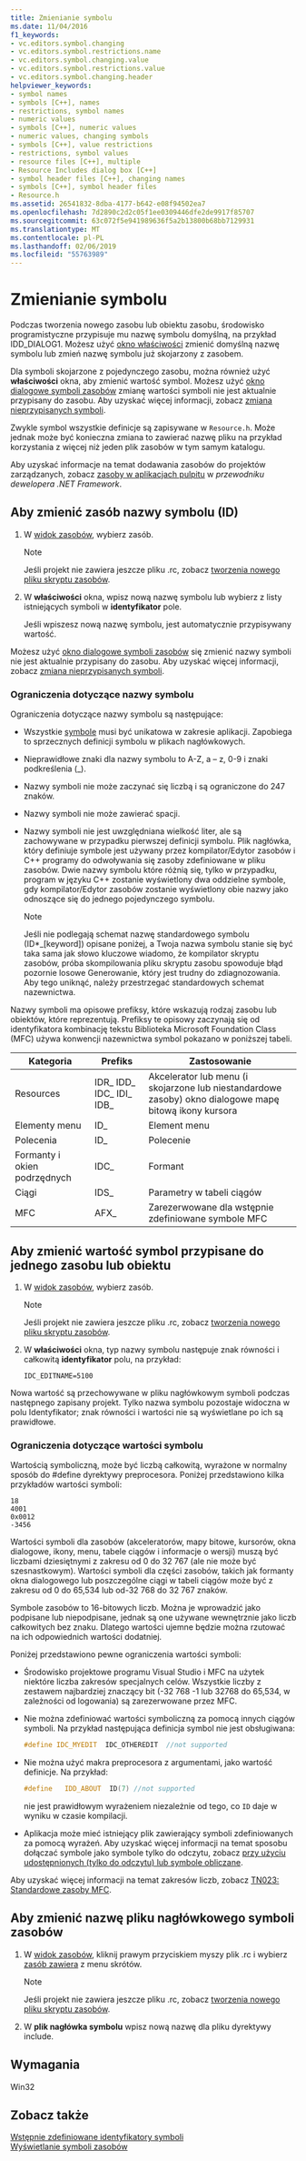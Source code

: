 ```yaml
---
title: Zmienianie symbolu
ms.date: 11/04/2016
f1_keywords:
- vc.editors.symbol.changing
- vc.editors.symbol.restrictions.name
- vc.editors.symbol.changing.value
- vc.editors.symbol.restrictions.value
- vc.editors.symbol.changing.header
helpviewer_keywords:
- symbol names
- symbols [C++], names
- restrictions, symbol names
- numeric values
- symbols [C++], numeric values
- numeric values, changing symbols
- symbols [C++], value restrictions
- restrictions, symbol values
- resource files [C++], multiple
- Resource Includes dialog box [C++]
- symbol header files [C++], changing names
- symbols [C++], symbol header files
- Resource.h
ms.assetid: 26541832-8dba-4177-b642-e08f94502ea7
ms.openlocfilehash: 7d2890c2d2c05f1ee0309446dfe2de9917f85707
ms.sourcegitcommit: 63c072f5e941989636f5a2b13800b68bb7129931
ms.translationtype: MT
ms.contentlocale: pl-PL
ms.lasthandoff: 02/06/2019
ms.locfileid: "55763989"
---
```

# <a name="changing-a-symbol"></a>Zmienianie symbolu

Podczas tworzenia nowego zasobu lub obiektu zasobu, środowisko programistyczne przypisuje mu nazwę symbolu domyślną, na przykład IDD_DIALOG1. Możesz użyć [okno właściwości](/visualstudio/ide/reference/properties-window) zmienić domyślną nazwę symbolu lub zmień nazwę symbolu już skojarzony z zasobem.

Dla symboli skojarzone z pojedynczego zasobu, można również użyć **właściwości** okna, aby zmienić wartość symbol. Możesz użyć [okno dialogowe symboli zasobów](../windows/resource-symbols-dialog-box.md) zmianę wartości symboli nie jest aktualnie przypisany do zasobu. Aby uzyskać więcej informacji, zobacz [zmiana nieprzypisanych symboli](../windows/changing-unassigned-symbols.md).

Zwykle symbol wszystkie definicje są zapisywane w `Resource.h`. Może jednak może być konieczna zmiana to zawierać nazwę pliku na przykład korzystania z więcej niż jeden plik zasobów w tym samym katalogu.

Aby uzyskać informacje na temat dodawania zasobów do projektów zarządzanych, zobacz [zasoby w aplikacjach pulpitu](/dotnet/framework/resources/index) w *przewodniku dewelopera .NET Framework*.

## <a name="to-change-a-resources-symbol-name-id"></a>Aby zmienić zasób nazwy symbolu (ID)

1. W [widok zasobów](../windows/resource-view-window.md), wybierz zasób.

   > [!NOTE]
   > Jeśli projekt nie zawiera jeszcze pliku .rc, zobacz [tworzenia nowego pliku skryptu zasobów](../windows/how-to-create-a-resource-script-file.md).

1. W **właściwości** okna, wpisz nową nazwę symbolu lub wybierz z listy istniejących symboli w **identyfikator** pole.

   Jeśli wpiszesz nową nazwę symbolu, jest automatycznie przypisywany wartość.

Możesz użyć [okno dialogowe symboli zasobów](../windows/resource-symbols-dialog-box.md) się zmienić nazwy symboli nie jest aktualnie przypisany do zasobu. Aby uzyskać więcej informacji, zobacz [zmiana nieprzypisanych symboli](../windows/changing-unassigned-symbols.md).

### <a name="symbol-name-restrictions"></a>Ograniczenia dotyczące nazwy symbolu

Ograniczenia dotyczące nazwy symbolu są następujące:

- Wszystkie [symbole](../windows/symbols-resource-identifiers.md) musi być unikatowa w zakresie aplikacji. Zapobiega to sprzecznych definicji symbolu w plikach nagłówkowych.

- Nieprawidłowe znaki dla nazwy symbolu to A-Z, a – z, 0-9 i znaki podkreślenia (_).

- Nazwy symboli nie może zaczynać się liczbą i są ograniczone do 247 znaków.

- Nazwy symboli nie może zawierać spacji.

- Nazwy symboli nie jest uwzględniana wielkość liter, ale są zachowywane w przypadku pierwszej definicji symbolu. Plik nagłówka, który definiuje symbole jest używany przez kompilator/Edytor zasobów i C++ programy do odwoływania się zasoby zdefiniowane w pliku zasobów. Dwie nazwy symbolu które różnią się, tylko w przypadku, program w języku C++ zostanie wyświetlony dwa oddzielne symbole, gdy kompilator/Edytor zasobów zostanie wyświetlony obie nazwy jako odnoszące się do jednego pojedynczego symbolu.

   > [!NOTE]
   > Jeśli nie podlegają schemat nazwę standardowego symbolu (ID*_[keyword]) opisane poniżej, a Twoja nazwa symbolu stanie się być taka sama jak słowo kluczowe wiadomo, że kompilator skryptu zasobów, próba skompilowania pliku skryptu zasobu spowoduje błąd pozornie losowe Generowanie, który jest trudny do zdiagnozowania. Aby tego uniknąć, należy przestrzegać standardowych schemat nazewnictwa.

Nazwy symboli ma opisowe prefiksy, które wskazują rodzaj zasobu lub obiektów, które reprezentują. Prefiksy te opisowy zaczynają się od identyfikatora kombinację tekstu Biblioteka Microsoft Foundation Class (MFC) używa konwencji nazewnictwa symbol pokazano w poniższej tabeli.

|Kategoria|Prefiks|Zastosowanie|
|--------------|------------|---------|
|Resources|IDR_ IDD_ IDC_ IDI_ IDB_|Akcelerator lub menu (i skojarzone lub niestandardowe zasoby) okno dialogowe mapę bitową ikony kursora|
|Elementy menu|ID_|Element menu|
|Polecenia|ID_|Polecenie|
|Formanty i okien podrzędnych|IDC_|Formant|
|Ciągi|IDS_|Parametry w tabeli ciągów|
|MFC|AFX_|Zarezerwowane dla wstępnie zdefiniowane symbole MFC|

## <a name="to-change-a-symbol-value-assigned-to-a-single-resource-or-object"></a>Aby zmienić wartość symbol przypisane do jednego zasobu lub obiektu

1. W [widok zasobów](../windows/resource-view-window.md), wybierz zasób.

   > [!NOTE]
   > Jeśli projekt nie zawiera jeszcze pliku .rc, zobacz [tworzenia nowego pliku skryptu zasobów](../windows/how-to-create-a-resource-script-file.md).

1. W **właściwości** okna, typ nazwy symbolu następuje znak równości i całkowitą **identyfikator** polu, na przykład:

    ```
    IDC_EDITNAME=5100
    ```

Nowa wartość są przechowywane w pliku nagłówkowym symboli podczas następnego zapisany projekt. Tylko nazwa symbolu pozostaje widoczna w polu Identyfikator; znak równości i wartości nie są wyświetlane po ich są prawidłowe.

### <a name="symbol-value-restrictions"></a>Ograniczenia dotyczące wartości symbolu

Wartością symboliczną, może być liczbą całkowitą, wyrażone w normalny sposób do #define dyrektywy preprocesora. Poniżej przedstawiono kilka przykładów wartości symboli:

```
18
4001
0x0012
-3456
```

Wartości symboli dla zasobów (akceleratorów, mapy bitowe, kursorów, okna dialogowe, ikony, menu, tabele ciągów i informacje o wersji) muszą być liczbami dziesiętnymi z zakresu od 0 do 32 767 (ale nie może być szesnastkowym). Wartości symboli dla części zasobów, takich jak formanty okna dialogowego lub poszczególne ciągi w tabeli ciągów może być z zakresu od 0 do 65,534 lub od-32 768 do 32 767 znaków.

Symbole zasobów to 16-bitowych liczb. Można je wprowadzić jako podpisane lub niepodpisane, jednak są one używane wewnętrznie jako liczb całkowitych bez znaku. Dlatego wartości ujemne będzie można rzutować na ich odpowiednich wartości dodatniej.

Poniżej przedstawiono pewne ograniczenia wartości symboli:

- Środowisko projektowe programu Visual Studio i MFC na użytek niektóre liczba zakresów specjalnych celów. Wszystkie liczby z zestawem najbardziej znaczący bit (-32 768 -1 lub 32768 do 65,534, w zależności od logowania) są zarezerwowane przez MFC.

- Nie można zdefiniować wartości symboliczną za pomocą innych ciągów symboli. Na przykład następująca definicja symbol nie jest obsługiwana:

    ```cpp
    #define IDC_MYEDIT  IDC_OTHEREDIT  //not supported
    ```

- Nie można użyć makra preprocesora z argumentami, jako wartość definicje. Na przykład:

    ```cpp
    #define   IDD_ABOUT  ID(7) //not supported
    ```

   nie jest prawidłowym wyrażeniem niezależnie od tego, co `ID` daje w wyniku w czasie kompilacji.

- Aplikacja może mieć istniejący plik zawierający symboli zdefiniowanych za pomocą wyrażeń. Aby uzyskać więcej informacji na temat sposobu dołączać symbole jako symbole tylko do odczytu, zobacz [przy użyciu udostępnionych (tylko do odczytu) lub symbole obliczane](../windows/including-shared-read-only-or-calculated-symbols.md).

Aby uzyskać więcej informacji na temat zakresów liczb, zobacz [TN023: Standardowe zasoby MFC](../mfc/tn023-standard-mfc-resources.md).

## <a name="to-change-the-name-of-the-resource-symbol-header-file"></a>Aby zmienić nazwę pliku nagłówkowego symboli zasobów

1. W [widok zasobów](../windows/resource-view-window.md), kliknij prawym przyciskiem myszy plik .rc i wybierz [zasób zawiera](../windows/resource-includes-dialog-box.md) z menu skrótów.

   > [!NOTE]
   > Jeśli projekt nie zawiera jeszcze pliku .rc, zobacz [tworzenia nowego pliku skryptu zasobów](../windows/how-to-create-a-resource-script-file.md).

1. W **plik nagłówka symbolu** wpisz nową nazwę dla pliku dyrektywy include.

## <a name="requirements"></a>Wymagania

Win32

## <a name="see-also"></a>Zobacz także

[Wstępnie zdefiniowane identyfikatory symboli](../windows/predefined-symbol-ids.md)<br/>
[Wyświetlanie symboli zasobów](../windows/viewing-resource-symbols.md)<br/>

